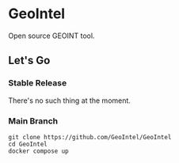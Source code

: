 # GeoIntel

Open source GEOINT tool.

## Let's Go

### Stable Release

There's no such thing at the moment.

### Main Branch

```
git clone https://github.com/GeoIntel/GeoIntel
cd GeoIntel
docker compose up
```
